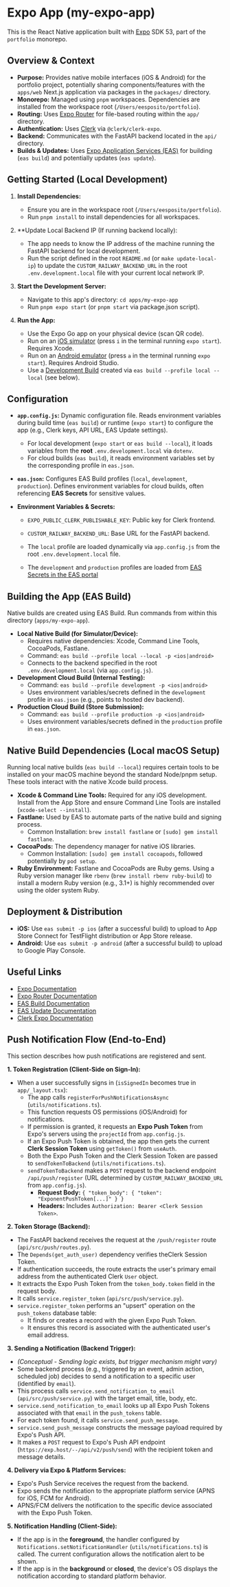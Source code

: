 # Expo App (my-expo-app)

This is the React Native application built with [Expo](https://expo.dev) SDK 53, part of the `portfolio` monorepo.

## Overview & Context

*   **Purpose:** Provides native mobile interfaces (iOS & Android) for the portfolio project, potentially sharing components/features with the `apps/web` Next.js application via packages in the `packages/` directory.
*   **Monorepo:** Managed using `pnpm` workspaces. Dependencies are installed from the workspace root (`/Users/eesposito/portfolio`).
*   **Routing:** Uses [Expo Router](https://docs.expo.dev/router/introduction/) for file-based routing within the `app/` directory.
*   **Authentication:** Uses [Clerk](https://clerk.com/) via `@clerk/clerk-expo`.
*   **Backend:** Communicates with the FastAPI backend located in the `api/` directory.
*   **Builds & Updates:** Uses [Expo Application Services (EAS)](https://expo.dev/eas) for building (`eas build`) and potentially updates (`eas update`).

## Getting Started (Local Development)

1.  **Install Dependencies:**
    *   Ensure you are in the workspace root (`/Users/eesposito/portfolio`).
    *   Run `pnpm install` to install dependencies for all workspaces.

2.  **Update Local Backend IP (If running backend locally):
    *   The app needs to know the IP address of the machine running the FastAPI backend for local development.
    *   Run the script defined in the root `README.md` (or `make update-local-ip`) to update the `CUSTOM_RAILWAY_BACKEND_URL` in the root `.env.development.local` file with your current local network IP.

3.  **Start the Development Server:**
    *   Navigate to this app's directory: `cd apps/my-expo-app`
    *   Run `pnpm expo start` (or `pnpm start` via package.json script).

4.  **Run the App:**
    *   Use the Expo Go app on your physical device (scan QR code).
    *   Run on an [iOS simulator](https://docs.expo.dev/workflow/ios-simulator/) (press `i` in the terminal running `expo start`). Requires Xcode.
    *   Run on an [Android emulator](https://docs.expo.dev/workflow/android-studio-emulator/) (press `a` in the terminal running `expo start`). Requires Android Studio.
    *   Use a [Development Build](https://docs.expo.dev/develop/development-builds/introduction/) created via `eas build --profile local --local` (see below).

## Configuration

*   **`app.config.js`:** Dynamic configuration file. Reads environment variables during build time (`eas build`) or runtime (`expo start`) to configure the app (e.g., Clerk keys, API URL, EAS Update settings).
    *   For local development (`expo start` or `eas build --local`), it loads variables from the **root** `.env.development.local` via `dotenv`.
    *   For cloud builds (`eas build`), it reads environment variables set by the corresponding profile in `eas.json`.
*   **`eas.json`:** Configures EAS Build profiles (`local`, `development`, `production`). Defines environment variables for cloud builds, often referencing **EAS Secrets** for sensitive values.
*   **Environment Variables & Secrets:**

    *   `EXPO_PUBLIC_CLERK_PUBLISHABLE_KEY`: Public key for Clerk frontend.
    *   `CUSTOM_RAILWAY_BACKEND_URL`: Base URL for the FastAPI backend.

    *   The `local` profile are loaded dynamically via `app.config.js` from the root `.env.development.local` file.
    *   The `development` and `production` profiles are loaded from [EAS Secrets in the EAS portal](https://expo.dev/accounts/espo412/projects/my-expo-app/environment-variables)

## Building the App (EAS Build)

Native builds are created using EAS Build. Run commands from within this directory (`apps/my-expo-app`).

*   **Local Native Build (for Simulator/Device):**
    *   Requires native dependencies: Xcode, Command Line Tools, CocoaPods, Fastlane.
    *   Command: `eas build --profile local --local -p <ios|android>`
    *   Connects to the backend specified in the root `.env.development.local` (via `app.config.js`).
*   **Development Cloud Build (Internal Testing):**
    *   Command: `eas build --profile development -p <ios|android>`
    *   Uses environment variables/secrets defined in the `development` profile in `eas.json` (e.g., points to hosted dev backend).
*   **Production Cloud Build (Store Submission):**
    *   Command: `eas build --profile production -p <ios|android>`
    *   Uses environment variables/secrets defined in the `production` profile in `eas.json`.

## Native Build Dependencies (Local macOS Setup)

Running local native builds (`eas build --local`) requires certain tools to be installed on your macOS machine beyond the standard Node/pnpm setup. These tools interact with the native Xcode build process.

*   **Xcode & Command Line Tools:** Required for any iOS development. Install from the App Store and ensure Command Line Tools are installed (`xcode-select --install`).
*   **Fastlane:** Used by EAS to automate parts of the native build and signing process.
    *   Common Installation: `brew install fastlane` or `[sudo] gem install fastlane`.
*   **CocoaPods:** The dependency manager for native iOS libraries.
    *   Common Installation: `[sudo] gem install cocoapods`, followed potentially by `pod setup`.
*   **Ruby Environment:** Fastlane and CocoaPods are Ruby gems. Using a Ruby version manager like `rbenv` (`brew install rbenv ruby-build`) to install a modern Ruby version (e.g., 3.1+) is highly recommended over using the older system Ruby.

## Deployment & Distribution

*   **iOS:** Use `eas submit -p ios` (after a successful build) to upload to App Store Connect for TestFlight distribution or App Store release.
*   **Android:** Use `eas submit -p android` (after a successful build) to upload to Google Play Console.

## Useful Links

*   [Expo Documentation](https://docs.expo.dev/)
*   [Expo Router Documentation](https://docs.expo.dev/router/introduction/)
*   [EAS Build Documentation](https://docs.expo.dev/build/introduction/)
*   [EAS Update Documentation](https://docs.expo.dev/eas-update/introduction/)
*   [Clerk Expo Documentation](https://clerk.com/docs/references/expo)

## Push Notification Flow (End-to-End)

This section describes how push notifications are registered and sent.

**1. Token Registration (Client-Side on Sign-In):**
   *   When a user successfully signs in (`isSignedIn` becomes true in `app/_layout.tsx`):
       *   The app calls `registerForPushNotificationsAsync` (`utils/notifications.ts`).
       *   This function requests OS permissions (iOS/Android) for notifications.
       *   If permission is granted, it requests an **Expo Push Token** from Expo's servers using the `projectId` from `app.config.js`.
       *   If an Expo Push Token is obtained, the app then gets the current **Clerk Session Token** using `getToken()` from `useAuth`.
       *   Both the Expo Push Token and the Clerk Session Token are passed to `sendTokenToBackend` (`utils/notifications.ts`).
       *   `sendTokenToBackend` makes a `POST` request to the backend endpoint `/api/push/register` (URL determined by `CUSTOM_RAILWAY_BACKEND_URL` from `app.config.js`).
           *   **Request Body:** ` { "token_body": { "token": "ExponentPushToken[...]" } } `
           *   **Headers:** Includes `Authorization: Bearer <Clerk Session Token>`.

**2. Token Storage (Backend):**
   *   The FastAPI backend receives the request at the `/push/register` route (`api/src/push/routes.py`).
   *   The `Depends(get_auth_user)` dependency verifies  theClerk Session Token.
   *   If authentication succeeds, the route extracts the user's primary email address from the authenticated Clerk `User` object.
   *   It extracts the Expo Push Token from the `token_body.token` field in the request body.
   *   It calls `service.register_token` (`api/src/push/service.py`).
   *   `service.register_token` performs an "upsert" operation on the `push_tokens` database table: 
       *   It finds or creates a record with the given Expo Push Token.
       *   It ensures this record is associated with the authenticated user's email address.

**3. Sending a Notification (Backend Trigger):**
   *   *(Conceptual - Sending logic exists, but trigger mechanism might vary)*
   *   Some backend process (e.g., triggered by an event, admin action, scheduled job) decides to send a notification to a specific user (identified by `email`).
   *   This process calls `service.send_notification_to_email` (`api/src/push/service.py`) with the target email, title, body, etc.
   *   `service.send_notification_to_email` looks up all Expo Push Tokens associated with that `email` in the `push_tokens` table.
   *   For each token found, it calls `service.send_push_message`.
   *   `service.send_push_message` constructs the message payload required by Expo's Push API.
   *   It makes a `POST` request to Expo's Push API endpoint (`https://exp.host/--/api/v2/push/send`) with the recipient token and message details.

**4. Delivery via Expo & Platform Services:**
   *   Expo's Push Service receives the request from the backend.
   *   Expo sends the notification to the appropriate platform service (APNS for iOS, FCM for Android).
   *   APNS/FCM delivers the notification to the specific device associated with the Expo Push Token.

**5. Notification Handling (Client-Side):**
   *   If the app is in the **foreground**, the handler configured by `Notifications.setNotificationHandler` (`utils/notifications.ts`) is called. The current configuration allows the notification alert to be shown.
   *   If the app is in the **background** or **closed**, the device's OS displays the notification according to standard platform behavior.
